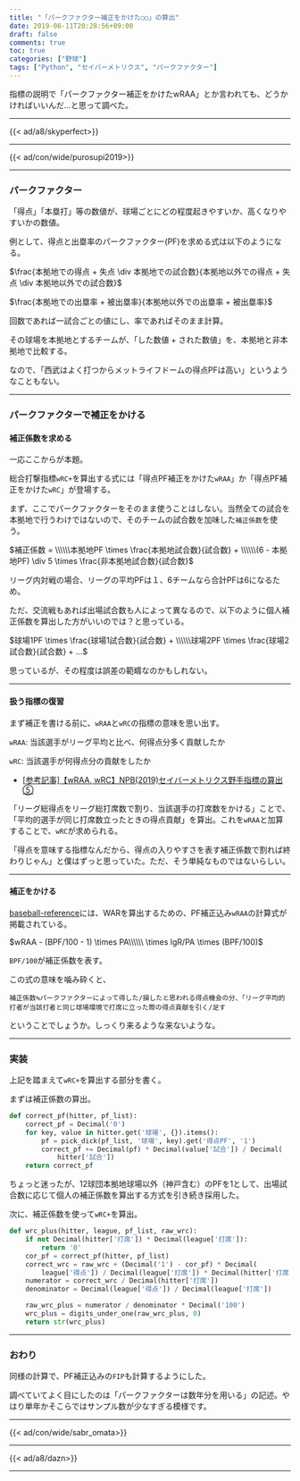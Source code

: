 ```yaml
---
title: "「パークファクター補正をかけた○○」の算出"
date: 2019-06-11T20:28:56+09:00
draft: false
comments: true
toc: true
categories: ["野球"]
tags: ["Python", "セイバーメトリクス", "パークファクター"]
---
```


指標の説明で「パークファクター補正をかけたwRAA」とか言われても、どうかければいいんだ…と思って調べた。

<!--more-->

---

{{< ad/a8/skyperfect>}}

---

{{< ad/con/wide/purosupi2019>}}

---

### パークファクター

「得点」「本塁打」等の数値が、球場ごとにどの程度起きやすいか、高くなりやすいかの数値。

例として、得点と出塁率のパークファクター(PF)を求める式は以下のようになる。

$\frac{本拠地での得点 + 失点 \div 本拠地での試合数}{本拠地以外での得点 + 失点 \div 本拠地以外での試合数}$

$\frac{本拠地での出塁率 + 被出塁率}{本拠地以外での出塁率 + 被出塁率}$

回数であれば一試合ごとの値にし、率であればそのまま計算。

その球場を本拠地とするチームが、「した数値 + された数値」を、本拠地と非本拠地で比較する。

なので、「西武はよく打つからメットライフドームの得点PFは高い」というようなこともない。

---

### パークファクターで補正をかける

#### 補正係数を求める

一応ここからが本題。

総合打撃指標`wRC+`を算出する式には「得点PF補正をかけた`wRAA`」か「得点PF補正をかけた`wRC`」が登場する。

まず、ここでパークファクターをそのまま使うことはしない。当然全ての試合を本拠地で行うわけではないので、そのチームの試合数を加味した`補正係数`を使う。

$補正係数 = \\\\\\本拠地PF \times \frac{本拠地試合数}{試合数} + \\\\\\(6 - 本拠地PF) \div 5 \times \frac{非本拠地試合数}{試合数}$

リーグ内対戦の場合、リーグの平均PFは１、6チームなら合計PFは6になるため。

ただ、交流戦もあれば出場試合数も人によって異なるので、以下のように個人補正係数を算出した方がいいのでは？と思っている。

$球場1PF \times \frac{球場1試合数}{試合数} + \\\\\\球場2PF \times \frac{球場2試合数}{試合数} + ...$

思っているが、その程度は誤差の範疇なのかもしれない。

---

#### 扱う指標の復習

まず補正を書ける前に、`wRAA`と`wRC`の指標の意味を思い出す。

`wRAA`: 当該選手がリーグ平均と比べ、何得点分多く貢献したか

`wRC`: 当該選手が何得点分の貢献をしたか

- [[参考記事]【wRAA, wRC】NPB(2019)セイバーメトリクス野手指標の算出⑤](https://www.ted027.com/post/sabr-hit-wraa)

「リーグ総得点をリーグ総打席数で割り、当該選手の打席数をかける」ことで、「平均的選手が同じ打席数立ったときの得点貢献」を算出。これを`wRAA`と加算することで、`wRC`が求められる。

「得点を意味する指標なんだから、得点の入りやすさを表す補正係数で割れば終わりじゃん」と僕はずっと思っていた。ただ、そう単純なものではないらしい。

---

#### 補正をかける

[baseball-reference](https://www.baseball-reference.com/about/war_explained_wraa.shtml)には、WARを算出するための、PF補正込み`wRAA`の計算式が掲載されている。

$wRAA - (BPF/100 - 1) \times PA\\\\\\ \times lgR/PA \times (BPF/100)$

`BPF/100`が補正係数を表す。

この式の意味を噛み砕くと、

`補正係数≒パークファクターによって得した/損したと思われる得点機会の分、「リーグ平均的打者が当該打者と同じ球場環境で打席に立った際の得点貢献を引く/足す`

ということでしょうか。しっくり来るような来ないような。

---

### 実装

上記を踏まえて`wRC+`を算出する部分を書く。

まずは補正係数の算出。

```py
def correct_pf(hitter, pf_list):
    correct_pf = Decimal('0')
    for key, value in hitter.get('球場', {}).items():
        pf = pick_dick(pf_list, '球場', key).get('得点PF', '1')
        correct_pf += Decimal(pf) * Decimal(value['試合']) / Decimal(
            hitter['試合'])
    return correct_pf
```

ちょっと迷ったが、12球団本拠地球場以外（神戸含む）のPFを1として、出場試合数に応じて個人の補正係数を算出する方式を引き続き採用した。

次に、補正係数を使って`wRC+`を算出。

```py
def wrc_plus(hitter, league, pf_list, raw_wrc):
    if not Decimal(hitter['打席']) * Decimal(league['打席']):
        return '0'
    cor_pf = correct_pf(hitter, pf_list)
    correct_wrc = raw_wrc + (Decimal('1') - cor_pf) * Decimal(
        league['得点']) / Decimal(league['打席']) * Decimal(hitter['打席']) / cor_pf
    numerator = correct_wrc / Decimal(hitter['打席'])
    denominator = Decimal(league['得点']) / Decimal(league['打席'])

    raw_wrc_plus = numerator / denominator * Decimal('100')
    wrc_plus = digits_under_one(raw_wrc_plus, 0)
    return str(wrc_plus)
```

---

### おわり

同様の計算で、PF補正込みの`FIP`も計算するようにした。

調べていてよく目にしたのは「パークファクターは数年分を用いる」の記述。やはり単年かそこらではサンプル数が少なすぎる模様です。

---

{{< ad/con/wide/sabr_omata>}}

---

{{< ad/a8/dazn>}}

---
